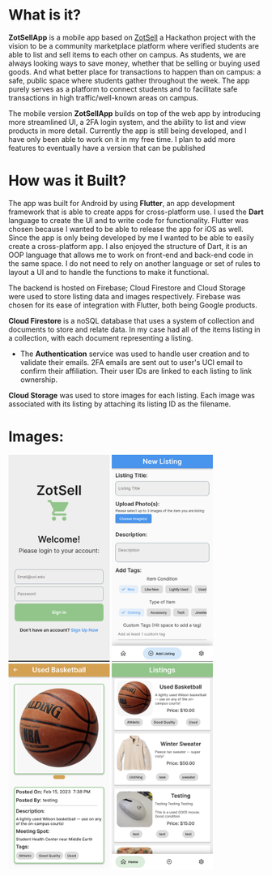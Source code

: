 # What is it?
**ZotSellApp** is a mobile app based on [ZotSell](https://devpost.com/software/zot-n-sell) a Hackathon project with the vision to be a community marketplace platform where verified students are able to list and sell items to each other on campus. As students, we are always looking ways to save money, whether that be selling or buying used goods. And what better place for transactions to happen than on campus: a safe, public space where students gather throughout the week.  The app purely serves as a platform to connect students and to facilitate safe transactions in high traffic/well-known areas on campus. 

The mobile version **ZotSellApp** builds on top of the web app by introducing more streamlined UI, a 2FA login system, and the ability to list and view products in more detail. Currently the app is still being developed, and I have only been able to work on it in my free time. I plan to add more features to eventually have a version that can be published

# How was it Built?
The app was built for Android by using **Flutter**, an app development framework that is able to create apps for cross-platform use. I used the **Dart** language to create the UI and to write code for functionality. Flutter was chosen because I wanted to be able to release the app for iOS as well. Since the app is only being developed by me I wanted to be able to easily create a cross-platform app. I also enjoyed the structure of Dart, it is an OOP language that allows me to work on front-end and back-end code in the same space. I do not need to rely on another language or set of rules to layout a UI and to handle the functions to make it functional.

The backend is hosted on Firebase; Cloud Firestore and Cloud Storage were used to store listing data and images respectively. Firebase was chosen for its ease of integration with Flutter, both being Google products.

**Cloud Firestore** is a noSQL database that uses a system of collection and documents to store and relate data. In my case had all of the items listing in a collection, with each document representing a listing. 
- The **Authentication** service was used to handle user creation and to validate their emails. 2FA emails are sent out to user's UCI email to confirm their affiliation. Their user IDs are linked to each listing to link ownership.

**Cloud Storage** was used to store images for each listing. Each image was associated with its listing by attaching its listing ID as the filename.

# Images:
<p float="center">
  <img src="images/screenshot1.png" width="200" />
  <img src="images/screenshot2.png" width="200" /> 
  <img src="images/screenshot3.png" width="200" />
  <img src="images/screenshot4.png" width="200" />
</p>

